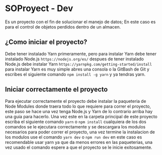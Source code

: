 # SOProyect - Dev
Es un proyecto con el fin de solucionar el manejo de datos; En este caso es para el control de objetos perdidos dentro de un almacen.

## ¿Como iniciar el proyecto?
Debe tener instalado Yarn primeramente, pero para instalar Yarn debe tener instalado Node.js `https://nodejs.org/es/` despues de tener instalado Node.js debe instalar Yarn `https://yarnpkg.com/getting-started/install` para instalar Yarn es muy simple abres una consola o la GitBash de Git y escribes el siguiente comando `npm install -g yarn` y ya tendras yarn.

## Iniciar correctamente el proyecto
Para ejecutar correctamente el proyecto debe instalar la paqueteria de Node Modules donde traera todo lo que requiere para correr el proyecto, este paso se hace una vez tenga Node.js y Yarn de lo contrario arriba hay una guia para hacerlo. Una vez este en la carpeta principal de este proyecto escriba el siguiente comando `yarn` o `npm install` cualquiera de los dos comandos se le ejecutara correctamente y se descargara los modulos necesarios para poder correr el proyecto, una vez termine la instalacion de los modulos use el comando `yarn dev` o `npm run dev` en este caso es recomendable usar yarn ya que da menos errores en las paqueterias, una vez usado el comando espere a que el proyecto se le inicie exitosamente.